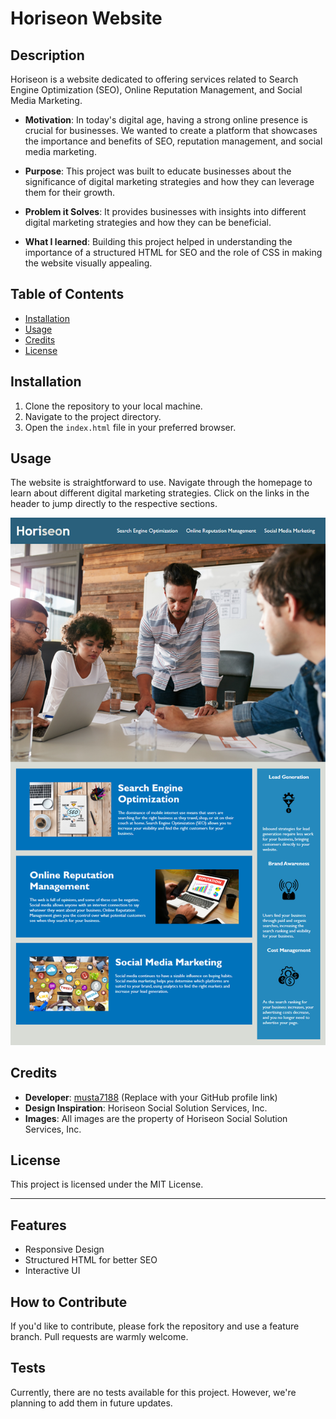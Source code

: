 # Horiseon Website

## Description

Horiseon is a website dedicated to offering services related to Search Engine Optimization (SEO), Online Reputation Management, and Social Media Marketing. 

- **Motivation**: In today's digital age, having a strong online presence is crucial for businesses. We wanted to create a platform that showcases the importance and benefits of SEO, reputation management, and social media marketing.
  
- **Purpose**: This project was built to educate businesses about the significance of digital marketing strategies and how they can leverage them for their growth.
  
- **Problem it Solves**: It provides businesses with insights into different digital marketing strategies and how they can be beneficial.
  
- **What I learned**: Building this project helped in understanding the importance of a structured HTML for SEO and the role of CSS in making the website visually appealing.

## Table of Contents

- [Installation](#installation)
- [Usage](#usage)
- [Credits](#credits)
- [License](#license)

## Installation

1. Clone the repository to your local machine.
2. Navigate to the project directory.
3. Open the `index.html` file in your preferred browser.

## Usage

The website is straightforward to use. Navigate through the homepage to learn about different digital marketing strategies. Click on the links in the header to jump directly to the respective sections.

![Horiseon Homepage](/Assets/01-html-css-git-challenge-demo.png)

## Credits

- **Developer**: [musta7188](#) (Replace with your GitHub profile link)
- **Design Inspiration**: Horiseon Social Solution Services, Inc.
- **Images**: All images are the property of Horiseon Social Solution Services, Inc.

## License

This project is licensed under the MIT License.

---

## Features

- Responsive Design
- Structured HTML for better SEO
- Interactive UI

## How to Contribute

If you'd like to contribute, please fork the repository and use a feature branch. Pull requests are warmly welcome.

## Tests

Currently, there are no tests available for this project. However, we're planning to add them in future updates.
